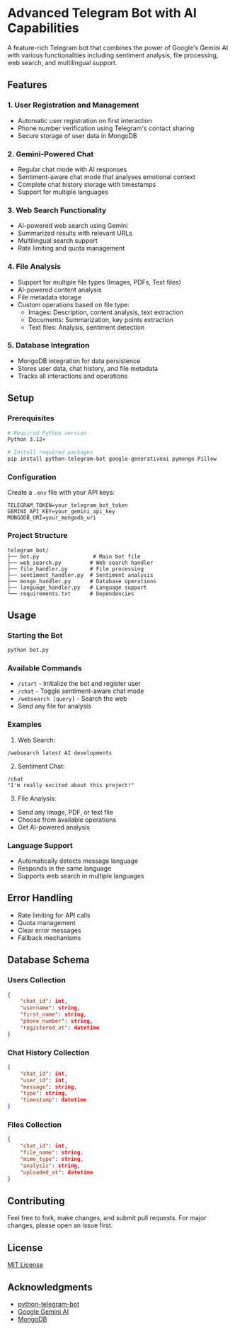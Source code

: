 
# Advanced Telegram Bot with AI Capabilities

A feature-rich Telegram bot that combines the power of Google's Gemini AI with various functionalities including sentiment analysis, file processing, web search, and multilingual support.

## Features

### 1. User Registration and Management
- Automatic user registration on first interaction
- Phone number verification using Telegram's contact sharing
- Secure storage of user data in MongoDB

### 2. Gemini-Powered Chat
- Regular chat mode with AI responses
- Sentiment-aware chat mode that analyses emotional context
- Complete chat history storage with timestamps
- Support for multiple languages

### 3. Web Search Functionality
- AI-powered web search using Gemini
- Summarized results with relevant URLs
- Multilingual search support
- Rate limiting and quota management

### 4. File Analysis
- Support for multiple file types (Images, PDFs, Text files)
- AI-powered content analysis
- File metadata storage
- Custom operations based on file type:
  - Images: Description, content analysis, text extraction
  - Documents: Summarization, key points extraction
  - Text files: Analysis, sentiment detection

### 5. Database Integration
- MongoDB integration for data persistence
- Stores user data, chat history, and file metadata
- Tracks all interactions and operations

## Setup

### Prerequisites
```bash
# Required Python version
Python 3.12+

# Install required packages
pip install python-telegram-bot google-generativeai pymongo Pillow
```

### Configuration
Create a `.env` file with your API keys:
```env
TELEGRAM_TOKEN=your_telegram_bot_token
GEMINI_API_KEY=your_gemini_api_key
MONGODB_URI=your_mongodb_uri
```

### Project Structure
```
telegram_bot/
├── bot.py                 # Main bot file
├── web_search.py         # Web search handler
├── file_handler.py       # File processing
├── sentiment_handler.py  # Sentiment analysis
├── mongo_handler.py      # Database operations
├── language_handler.py   # Language support
└── requirements.txt      # Dependencies
```

## Usage

### Starting the Bot
```bash
python bot.py
```

### Available Commands
- `/start` - Initialize the bot and register user
- `/chat` - Toggle sentiment-aware chat mode
- `/websearch [query]` - Search the web
- Send any file for analysis

### Examples

1. Web Search:
```
/websearch latest AI developments
```

2. Sentiment Chat:
```
/chat
"I'm really excited about this project!"
```

3. File Analysis:
- Send any image, PDF, or text file
- Choose from available operations
- Get AI-powered analysis

### Language Support
- Automatically detects message language
- Responds in the same language
- Supports web search in multiple languages

## Error Handling
- Rate limiting for API calls
- Quota management
- Clear error messages
- Fallback mechanisms

## Database Schema

### Users Collection
```json
{
    "chat_id": int,
    "username": string,
    "first_name": string,
    "phone_number": string,
    "registered_at": datetime
}
```

### Chat History Collection
```json
{
    "chat_id": int,
    "user_id": int,
    "message": string,
    "type": string,
    "timestamp": datetime
}
```

### Files Collection
```json
{
    "chat_id": int,
    "file_name": string,
    "mime_type": string,
    "analysis": string,
    "uploaded_at": datetime
}
```

## Contributing
Feel free to fork, make changes, and submit pull requests. For major changes, please open an issue first.

## License
[MIT License](LICENSE)

## Acknowledgments
- [python-telegram-bot](https://github.com/python-telegram-bot/python-telegram-bot)
- [Google Gemini AI](https://deepmind.google/technologies/gemini/)
- [MongoDB](https://www.mongodb.com/)
